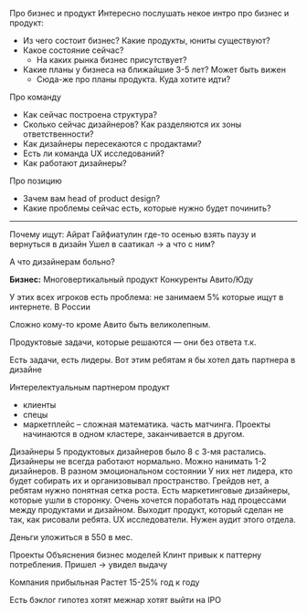 
Про бизнес и продукт
Интересно послушать некое интро про бизнес и продукт:
- Из чего состоит бизнес? Какие продукты, юниты существуют?
- Какое состояние сейчас? 
	- На каких рынка бизнес присутствует?
- Какие планы у бизнеса на ближайшие 3-5 лет? Может быть вижен
	- Сюда-же про планы продукта. Куда хотите идти? 

Про команду
- Как сейчас построена структура?
- Сколько сейчас дизайнеров? Как разделяются их зоны ответственности?
- Как дизайнеры пересекаются с продактами?
- Есть ли команда UX исследований?
- Как работают дизайнеры?

Про позицию
- Зачем вам head of product design? 
- Какие проблемы сейчас есть, которые нужно будет починить? 


---

Почему ищут:
Айрат Гайфиатулин где-то осенью взять паузу и вернуться в дизайн
Ушел в саатикал
→ а что с ним?

А что дизайнерам больно? 



**Бизнес:**
Многовертикальный продукт
Конкуренты Авито/Юду 

У этих всех игроков есть проблема: не занимаем 5% которые ищут в интернете. 
В России 

Сложно кому-то кроме Авито быть великолепным. 

Продуктовые задачи, которые решаются — они без ответа т.к. 


Есть задачи, есть лидеры. Вот этим ребятам я бы хотел дать партнера в дизайне

Интерелектуальным партнером
продукт 
- клиенты
- спецы
- маркетплейс – сложная математика. часть матчинга. 
Проекты начинаются в одном кластере, заканчивается в другом.


Дизайнеры
5 продуктовых дизайнеров
было 8 с 3-мя растались. Дизайнеры не всегда работают нормально. 
Можно нанимать 1-2 дизайнеров. 
В разном эмоциональном состоянии
У них нет лидера, кто будет собирать их и организовывал пространство. 
Грейдов нет, а ребятам нужно понятная сетка роста.
Есть маркетинговые дизайнеры, которые ушли в сторонку. 
Очень хочется поработать над процессами между продуктами и дизайном. Выходит продукт, который сделан не так, как рисовали ребята. 
UX исследователи. Нужен аудит этого отдела. 

Деньги
уложиться в 550 в мес.

Проекты
Объяснения бизнес моделей
Клинт привык к паттерну потребления. Пришел → увидел выдачу 

Компания прибыльная
Растет 15-25% год к году 


Есть бэклог гипотез
хотят межнар
хотят выйти на IPO

